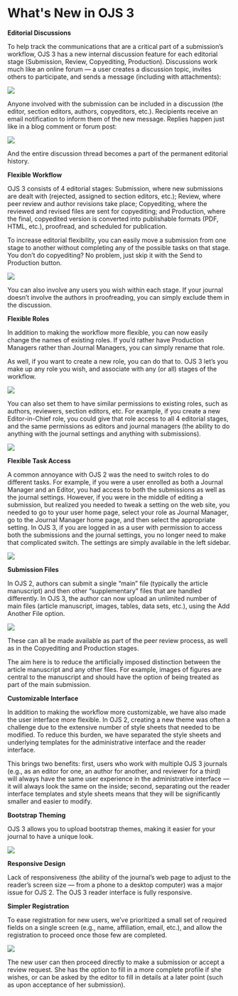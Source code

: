 # What's New in OJS 3

**Editorial Discussions**

To help track the communications that are a critical part of a submission’s workflow, OJS 3 has a new internal discussion feature for each editorial stage (Submission, Review, Copyediting, Production). Discussions work much like an online forum — a user creates a discussion topic, invites others to participate, and sends a message (including with attachments):

![](https://pkp.sfu.ca/wp-content/uploads/2016/08/shot1-300x75.png)

Anyone involved with the submission can be included in a discussion (the editor, section editors, authors, copyeditors, etc.). Recipients receive an email notification to inform them of the new message. Replies happen just like in a blog comment or forum post:

![](https://pkp.sfu.ca/wp-content/uploads/2016/08/shot2-300x222.png)

And the entire discussion thread becomes a part of the permanent editorial history.

 
**Flexible Workflow**

OJS 3 consists of 4 editorial stages: Submission, where new submissions are dealt with (rejected, assigned to section editors, etc.); Review, where peer review and author revisions take place; Copyediting, where the reviewed and revised files are sent for copyediting; and Production, where the final, copyedited version is converted into publishable formats (PDF, HTML, etc.), proofread, and scheduled for publication.

To increase editorial flexibility, you can easily move a submission from one stage to another without completing any of the possible tasks on that stage. You don’t do copyediting? No problem, just skip it with the Send to Production button.

![](https://pkp.sfu.ca/wp-content/uploads/2016/08/shot3.png)

You can also involve any users you wish within each stage. If your journal doesn’t involve the authors in proofreading, you can simply exclude them in the discussion.

**Flexible Roles**

In addition to making the workflow more flexible, you can now easily change the names of existing roles. If you’d rather have Production Managers rather than Journal Managers, you can simply rename that role.

As well, if you want to create a new role, you can do that to. OJS 3 let’s you make up any role you wish, and associate with any (or all) stages of the workflow.

![](https://pkp.sfu.ca/wp-content/uploads/2016/08/shot4-300x121.png)

You can also set them to have similar permissions to existing roles, such as authors, reviewers, section editors, etc. For example, if you create a new Editor-in-Chief role, you could give that role access to all 4 editorial stages, and the same permissions as editors and journal managers (the ability to do anything with the journal settings and anything with submissions).

![](https://pkp.sfu.ca/wp-content/uploads/2016/08/shot5-300x233.png)

**Flexible Task Access**

A common annoyance with OJS 2 was the need to switch roles to do different tasks. For example, if you were a user enrolled as both a Journal Manager and an Editor, you had access to both the submissions as well as the journal settings. However, if you were in the middle of editing a submission, but realized you needed to tweak a setting on the web site, you needed to go to your user home page, select your role as Journal Manager, go to the Journal Manager home page, and then select the appropriate setting. In OJS 3, if you are logged in as a user with permission to access both the submissions and the journal settings, you no longer need to make that complicated switch. The settings are simply available in the left sidebar.

![](https://pkp.sfu.ca/wp-content/uploads/2016/08/shot6-300x149.png)

**Submission Files**

In OJS 2, authors can submit a single “main” file (typically the article manuscript) and then other “supplementary” files that are handled differently. In OJS 3, the author can now upload an unlimited number of main files (article manuscript, images, tables, data sets, etc.), using the Add Another File option.

![](https://pkp.sfu.ca/wp-content/uploads/2016/08/shot7-300x145.png)

These can all be made available as part of the peer review process, as well as in the Copyediting and Production stages.

The aim here is to reduce the artificially imposed distinction between the article manuscript and any other files. For example, images of figures are central to the manuscript and should have the option of being treated as part of the main submission.

**Customizable Interface**

In addition to making the workflow more customizable, we have also made the user interface more flexible. In OJS 2, creating a new theme was often a challenge due to the extensive number of style sheets that needed to be modified. To reduce this burden, we have separated the style sheets and underlying templates for the administrative interface and the reader interface.

This brings two benefits: first, users who work with multiple OJS 3 journals (e.g., as an editor for one, an author for another, and reviewer for a third) will always have the same user experience in the administrative interface — it will always look the same on the inside; second, separating out the reader interface templates and style sheets means that they will be significantly smaller and easier to modify.

**Bootstrap Theming**

OJS 3 allows you to upload bootstrap themes, making it easier for your journal to have a unique look.

![](https://pkp.sfu.ca/wp-content/uploads/2016/05/bootstrap-themes-300x198.gif)

**Responsive Design**

Lack of responsiveness (the ability of the journal’s web page to adjust to the reader’s screen size — from a phone to a desktop computer) was a major issue for OJS 2. The OJS 3 reader interface is fully responsive.

**Simpler Registration**

To ease registration for new users, we’ve prioritized a small set of required fields on a single screen (e.g., name, affiliation, email, etc.), and allow the registration to proceed once those few are completed.

![](https://pkp.sfu.ca/wp-content/uploads/2016/08/shot8-134x300.png)

The new user can then proceed directly to make a submission or accept a review request. She has the option to fill in a more complete profile if she wishes, or can be asked by the editor to fill in details at a later point (such as upon acceptance of her submission).